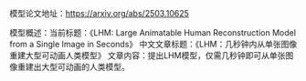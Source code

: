 模型论文地址：https://arxiv.org/abs/2503.10625

模型概述：当前标题：《LHM: Large Animatable Human Reconstruction Model from a Single Image in Seconds》
中文文章标题：《LHM：几秒钟内从单张图像重建大型可动画人类模型》
文章内容：提出LHM模型，仅需几秒钟即可从单张图像重建出大型可动画的人类模型。
